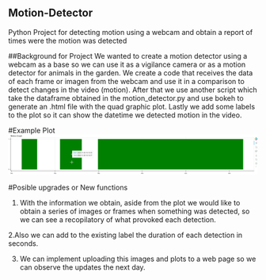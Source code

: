 ## Motion-Detector
Python Project for detecting motion using a webcam and obtain a report of times were the motion was detected

##Background for Project
We wanted to create a motion detector using a webcam as a base so we can use it as a vigilance camera or as a motion detector for animals in the garden. We create a code that receives
the data of each frame or imagen from the webcam and use it in a comparison to detect changes in the video (motion). 
After that we use another script which take the dataframe obtained in the motion_detector.py and use bokeh to generate an .html file with the quad graphic plot. 
Lastly we add some labels to the plot so it can show the datetime we detected motion in the video.

#Example Plot
![alt text](https://github.com/fxku39/Motion-Detector/blob/main/bokeh_quad_plot.png "Bokeh_Quad_Plot")

#Posible upgrades or New functions
1. With the information we obtain, aside from the plot we would like to obtain a series of images or frames when something was detected, so we can see a recopilatory of what provoked each
detection.

2.Also we can add to the existing label the duration of each detection in seconds.

3. We can implement uploading this images and plots to a web page so we can observe the updates the next day.
